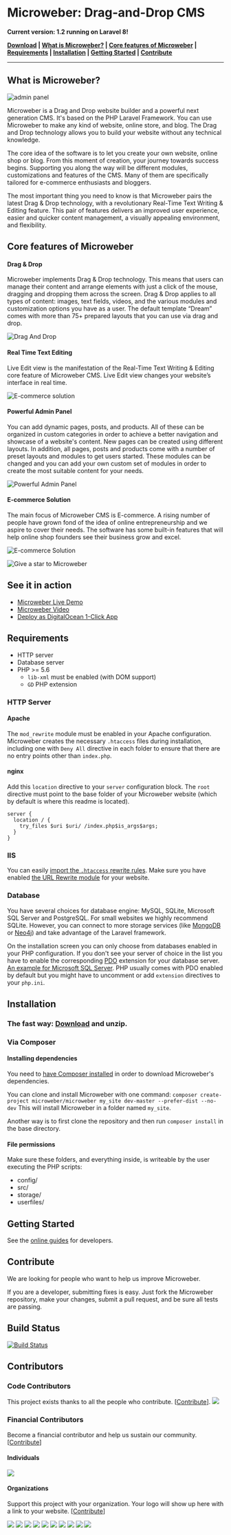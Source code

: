 # Microweber: Drag-and-Drop CMS

**Current version: 1.2 running on Laravel 8!**


**[Download](https://microweber.com/download.php) |
[What is Microweber?](#what-is) |
[Core features of Microweber](#core-features) |
[Requirements](#requirements) |
[Installation](#installation) |
[Getting Started](#getting-started) |
[Contribute](#contribute)**


---


## What is Microweber?  


![admin panel](https://microweber.org/userfiles/media/microweber.org/dashboard-1_17.jpg "")


Microweber is a Drag and Drop website builder and a powerful next generation CMS. It's based on the PHP Laravel Framework. You can use Microweber to make any kind of website, online store, and blog. The Drag and Drop technology allows you to build your website without any technical knowledge.

The core idea of the software is to let you create your own website, online shop or blog. From this moment of creation, your journey towards success begins. Supporting you along the way will be different modules, customizations and features of the CMS. Many of them are specifically tailored for e-commerce enthusiasts and bloggers.

The most important thing you need to know is that Microweber pairs the latest Drag & Drop technology, with a revolutionary Real-Time Text Writing & Editing feature. This pair of features delivers an improved user experience, easier and quicker content management, a visually appealing environment, and flexibility.


## Core features of Microweber  


#### Drag & Drop

Microweber implements Drag & Drop technology. This means that users can manage their content and arrange elements with just a click of the mouse, dragging and dropping them across the screen. Drag & Drop applies to all types of content: images, text fields, videos, and the various modules and customization options you have as a user. The default template “Dream” comes with more than 75+ prepared layouts that you can use via drag and drop.

![Drag And Drop](https://microweber.com/cdn/2019_version/Drag_Drop_CMS_Microweber.gif "")



#### Real Time Text Editing

Live Edit view is the manifestation of the Real-Time Text Writing & Editing core feature of Microweber CMS. Live Edit view changes your website’s interface in real time.

![E-commerce solution](https://sitestatic.microweber.com/cdn/gh_readme/homepage-2018-third-section.gif "")



#### Powerful Admin Panel

You can add dynamic pages, posts, and products. All of these can be organized in custom categories in order to achieve a better navigation and showcase of a website's content. New pages can be created using different layouts. In addition, all pages, posts and products come with a number of preset layouts and modules to get users started. These modules can be changed and you can add your own custom set of modules in order to create the most suitable content for your needs.

![Powerful Admin Panel](https://microweber.com/cdn/2019_version/2.jpg "")



#### E-commerce Solution

The main focus of Microweber CMS is E-commerce. A rising number of people have grown fond of the idea of online entrepreneurship and we aspire to cover their needs. The software has some built-in features that will help online shop founders see their business grow and excel.

![E-commerce Solution](https://microweber.com/cdn/2019_version/3.jpg "")

![Give a star to Microweber](https://microweber.com/cdn/2019_version/Star-Microweber.gif "")


## See it in action

* [Microweber Live Demo](https://demo.microweber.org/?template=dream)
* [Microweber Video](https://sitestatic.microweber.com/userfiles/templates/mw/videos/1.mp4)
* [Deploy as DigitalOcean 1-Click App](https://marketplace.digitalocean.com/apps/microweber?action=deploy&refcode=83e0646738fe)



## Requirements  

* HTTP server  
* Database server
* PHP >= 5.6
  * `lib-xml` must be enabled (with DOM support)
  * `GD` PHP extension

### HTTP Server

#### Apache
The `mod_rewrite` module must be enabled in your Apache configuration. Microweber creates the necessary `.htaccess` files during installation, including one with `Deny All` directive in each folder to ensure that there are no entry points other than `index.php`.

#### nginx
Add this `location` directive to your `server` configuration block. The `root` directive must point to the base folder of your Microweber website (which by default is where this readme is located).
```
server {
  location / {
    try_files $uri $uri/ /index.php$is_args$args;
  }
}
```

### IIS

You can easily [import the `.htaccess` rewrite rules](http://www.iis.net/learn/extensions/url-rewrite-module/importing-apache-modrewrite-rules). Make sure you have enabled [the URL Rewrite module](http://www.iis.net/learn/extensions/url-rewrite-module/using-the-url-rewrite-module) for your website.

### Database
You have several choices for database engine: MySQL, SQLite, Microsoft SQL Server and PostgreSQL.
For small websites we highly recommend SQLite.
However, you can connect to more storage services (like [MongoDB](https://github.com/jenssegers/laravel-mongodb) or [Neo4j](https://github.com/Vinelab/NeoEloquent)) and take advantage of the Laravel framework.

On the installation screen you can only choose from databases enabled in your PHP configuration.
If you don't see your server of choice in the list you have to enable the corresponding [PDO](http://php.net/manual/en/book.pdo.php) extension for your database server. [An example for Microsoft SQL Server](http://php.net/manual/en/mssql.installation.php). PHP usually comes with PDO enabled by default but you might have to uncomment or add `extension` directives to your `php.ini`.

## Installation  

### The fast way: [Download](https://microweber.com/download.php) and unzip.

### Via Composer

#### Installing dependencies

You need to [have Composer installed](https://getcomposer.org/doc/00-intro.md) in order to download Microweber's dependencies.

You can clone and install Microweber with one command:
`composer create-project microweber/microweber my_site dev-master --prefer-dist --no-dev`
This will install Microweber in a folder named `my_site`.

Another way is to first clone the repository and then run `composer install` in the base directory.

#### File permissions
Make sure these folders, and everything inside, is writeable by the user executing the PHP scripts:
* config/
* src/
* storage/
* userfiles/

## Getting Started  

See the [online guides](http://microweber.com/docs/guides/README.md) for developers.

## Contribute
We are looking for people who want to help us improve Microweber.

If you are a developer, submitting fixes is easy. Just fork the Microweber repository, make your changes, submit a pull request, and be sure all tests are passing.

## Build Status
[![Build Status](https://ci.microweber.com/job/microweber/job/master/badge/icon)](https://ci.microweber.com/job/microweber/)

## Contributors

### Code Contributors

This project exists thanks to all the people who contribute. [[Contribute](CONTRIBUTING.md)].
<a href="https://github.com/microweber/microweber/graphs/contributors"><img src="https://opencollective.com/microweber/contributors.svg?width=890&button=false" /></a>

### Financial Contributors

Become a financial contributor and help us sustain our community. [[Contribute](https://opencollective.com/microweber/contribute)]

#### Individuals

<a href="https://opencollective.com/microweber"><img src="https://opencollective.com/microweber/individuals.svg?width=890"></a>

#### Organizations

Support this project with your organization. Your logo will show up here with a link to your website. [[Contribute](https://opencollective.com/microweber/contribute)]

<a href="https://opencollective.com/microweber/organization/0/website"><img src="https://opencollective.com/microweber/organization/0/avatar.svg"></a>
<a href="https://opencollective.com/microweber/organization/1/website"><img src="https://opencollective.com/microweber/organization/1/avatar.svg"></a>
<a href="https://opencollective.com/microweber/organization/2/website"><img src="https://opencollective.com/microweber/organization/2/avatar.svg"></a>
<a href="https://opencollective.com/microweber/organization/3/website"><img src="https://opencollective.com/microweber/organization/3/avatar.svg"></a>
<a href="https://opencollective.com/microweber/organization/4/website"><img src="https://opencollective.com/microweber/organization/4/avatar.svg"></a>
<a href="https://opencollective.com/microweber/organization/5/website"><img src="https://opencollective.com/microweber/organization/5/avatar.svg"></a>
<a href="https://opencollective.com/microweber/organization/6/website"><img src="https://opencollective.com/microweber/organization/6/avatar.svg"></a>
<a href="https://opencollective.com/microweber/organization/7/website"><img src="https://opencollective.com/microweber/organization/7/avatar.svg"></a>
<a href="https://opencollective.com/microweber/organization/8/website"><img src="https://opencollective.com/microweber/organization/8/avatar.svg"></a>
<a href="https://opencollective.com/microweber/organization/9/website"><img src="https://opencollective.com/microweber/organization/9/avatar.svg"></a>

